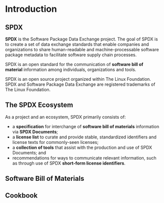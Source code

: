 # Introduction

## SPDX

**SPDX** is the Software Package Data Exchange project. The goal of SPDX is to
create a set of data exchange standards that enable companies and organizations
to share human-readable and machine-processable software package metadata to
facilitate software supply chain processes.

SPDX is an open standard for the communication of **software bill of material**
information among individuals, organizations and tools.

SPDX is an open source project organized within The Linux Foundation. SPDX and
Software Package Data Exchange are registered trademarks of The Linux
Foundation.

## The SPDX Ecosystem

As a project and an ecosystem, SPDX primarily consists of:

* a **specification** for interchange of **software bill of materials**
  information via **SPDX Documents**;
* a **license list** to curate and provide stable, standardized identifiers and
  license texts for commonly-seen licenses;
* a **collection of tools** that assist with the production and use of SPDX
  Documents; and
* recommendations for ways to communicate relevant information, such as through
  use of SPDX **short-form license identifiers**.

## Software Bill of Materials


## Cookbook

